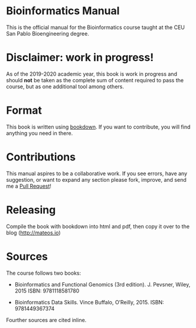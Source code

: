 Bioinformatics Manual
=====================

This is the official manual for the Bioinformatics course taught at the CEU San Pablo Bioengineering degree.


Disclaimer: work in progress!
=============================

As of the 2019-2020 academic year, this book is work in progress and should __not__ be taken as the complete sum of content required to pass the course, but as one additional tool among others.

Format
======

This book is written using [bookdown]. If you want to contribute, you will find anything you need in there.


Contributions
=============

This manual aspires to be a collaborative work. If you see errors, have any suggestion, or want to expand any section please fork, improve, and send me a [Pull Request]!

Releasing
=========

Compile the book with bookdown into html and pdf, then copy it over to the blog (http://mateos.io)


Sources
=======

The course follows two books:

- Bioinformatics and Functional Genomics (3rd edition). J. Pevsner, Wiley, 2015 ISBN: 9781118581780

- Bioinformatics Data Skills. Vince Buffalo, O’Reilly, 2015. ISBN: 9781449367374

Fourther sources are cited inline.

[bookdown]: https://bookdown.org
[Pull Request]: https://help.github.com/en/articles/about-pull-requests
